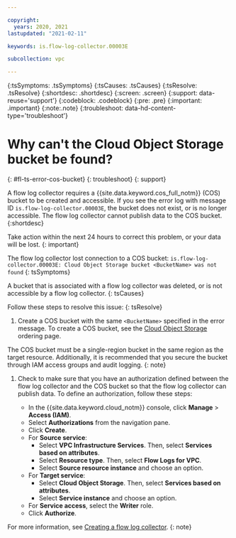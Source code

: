 ```yaml
---

copyright:
  years: 2020, 2021
lastupdated: "2021-02-11"

keywords: is.flow-log-collector.00003E

subcollection: vpc

---
```


{:tsSymptoms: .tsSymptoms}
{:tsCauses: .tsCauses}
{:tsResolve: .tsResolve}
{:shortdesc: .shortdesc}
{:screen: .screen}
{:support: data-reuse='support'}
{:codeblock: .codeblock}
{:pre: .pre}
{:important: .important}
{:note:.note}
{:troubleshoot: data-hd-content-type='troubleshoot'}

# Why can't the Cloud Object Storage bucket be found?
{: #fl-ts-error-cos-bucket}
{: troubleshoot}
{: support}

A flow log collector requires a {{site.data.keyword.cos_full_notm}} (COS) bucket to be created and accessible. If you see the error log with message ID `is.flow-log-collector.00003E`, the bucket does not exist, or is no longer accessible. The flow log collector cannot publish data to the COS bucket.
{:shortdesc}

Take action within the next 24 hours to correct this problem, or your data will be lost. 
{: important}

The flow log collector lost connection to a COS bucket:
   `is.flow-log-collector.00003E: Cloud Object Storage bucket <BucketName> was not found`
{: tsSymptoms}

A bucket that is associated with a flow log collector was deleted, or is not accessible by a flow log collector.
{: tsCauses}

Follow these steps to resolve this issue:
{: tsResolve}

1.	Create a COS bucket with the same `<BucketName>` specified in the error message. To create a COS bucket, see the [Cloud Object Storage](https://cloud.ibm.com/catalog/services/cloud-object-storage) ordering page.

   The COS bucket must be a single-region bucket in the same region as the target resource. Additionally, it is recommended that you secure the bucket through IAM access groups and audit logging.
   {: note}   
1. Check to make sure that you have an authorization defined between the flow log collector and the COS bucket so that the flow log collector can publish data. To define an authorization, follow these steps:

   * In the {{site.data.keyword.cloud_notm}} console, click **Manage** &gt; **Access (IAM)**.
   * Select **Authorizations** from the navigation pane.
   * Click **Create**.
   * For **Source service**:
      * Select **VPC Infrastructure Services**. Then, select **Services based on attributes**.
      * Select **Resource type**. Then, select **Flow Logs for VPC**.
      * Select **Source resource instance** and choose an option.
   * For **Target service**:
      * Select **Cloud Object Storage**. Then, select **Services based on attributes**.
      * Select **Service instance** and choose an option.
   * For **Service access**, select the **Writer** role.
   * Click **Authorize**.

For more information, see [Creating a flow log collector](/docs/vpc?topic=vpc-ordering-flow-log-collector).
{: note}
